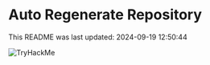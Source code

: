 # Auto Regenerate Repository

This README was last updated: 2024-09-19 12:50:44

 ![TryHackMe](https://tryhackme.com/badge/533634)